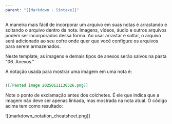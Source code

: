 ```yaml
---
parent: "[[Markdown - Sintaxe]]"
---
```

A maneira mais fácil de incorporar um arquivo em suas notas é arrastando e soltando o arquivo dentro da nota. Imagens, vídeos, áudio e outros arquivos podem ser incorporados dessa forma. Ao usar arrastar e soltar, o arquivo será adicionado ao seu cofre onde quer que você configure os arquivos para serem armazenados.

Neste template, as imagens e demais tipos de anexos serão salvos na pasta "06. Anexos."

A notação usada para mostrar uma imagem em uma nota é:

```markdown

![[Pasted image 20250111130326.png]]

```

Note o ponto de exclamação antes dos colchetes. É ele que indica que a imagem não deve ser apenas linkada, mas mostrada na nota atual. O código acima tem como resultado:

![[markdown_notation_cheatsheet.png]]
